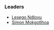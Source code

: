 ### Leaders

* [Lesego Ndlovu](mailto:lesego.ndlovu@owasp.org)
* [Simon Mokgotlhoa](mailto:simon.mokgotlhoa@owasp.org)


